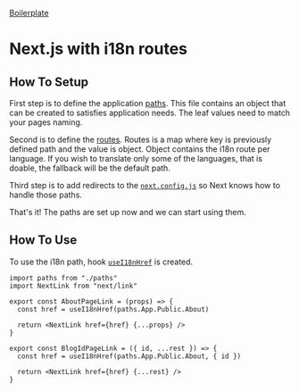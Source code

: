 [Boilerplate](https://github.com/vercel/next.js/tree/canary/examples/i18n-routing)

# Next.js with i18n routes

## How To Setup

First step is to define the application [paths](https://github.com/kristian240/next-js-with-i18n-routes/blob/master/lib/i18n-routes/paths.js). This file contains an object that can be created to satisfies application needs. The leaf values need to match your pages naming.

Second is to define the [routes](https://github.com/kristian240/next-js-with-i18n-routes/blob/master/lib/i18n-routes/routes.js). Routes is a map where key is previously defined path and the value is object. Object contains the i18n route per language. If you wish to translate only some of the languages, that is doable, the fallback will be the default path.

Third step is to add redirects to the [`next.config.js`](https://github.com/kristian240/next-js-with-i18n-routes/blob/master/next.config.js) so Next knows how to handle those paths. 

That's it! The paths are set up now and we can start using them.

## How To Use

To use the i18n path, hook [`useI18nHref`](https://github.com/kristian240/next-js-with-i18n-routes/blob/master/lib/i18n-routes/useI18nHref.ts) is created.

```tsx
import paths from "./paths"
import NextLink from "next/link"

export const AboutPageLink = (props) => {
  const href = useI18nHref(paths.App.Public.About)
  
  return <NextLink href={href} {...props} />
}

export const BlogIdPageLink = ({ id, ...rest }) => {
  const href = useI18nHref(paths.App.Public.About, { id })
  
  return <NextLink href={href} {...rest} />
}
```
